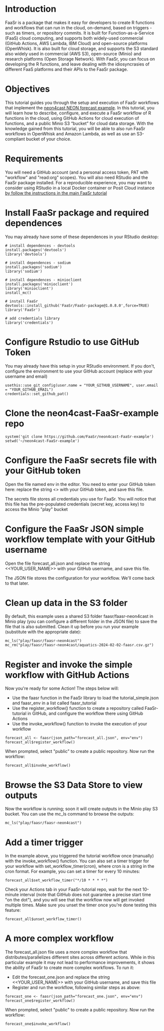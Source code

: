 # Introduction

FaaSr is a package that makes it easy for developers to create R functions and workflows that can run in the cloud, on-demand, based on triggers - such as timers, or repository commits. It is built for Function-as-a-Service (FaaS) cloud computing, and supports both widely-used commercial (GitHub Actions, AWS Lambda, IBM Cloud) and open-source platforms (OpenWhisk). It is also built for cloud storage, and supports the S3 standard also widely used in commercial (AWS S3), open-source (Minio) and research platforms (Open Storage Network). With FaaSr, you can focus on developing the R functions, and leave dealing with the idiosyncrasies of different FaaS platforms and their APIs to the FaaSr package.

# Objectives

This tutorial guides you through the setup and execution of FaaSr workflows that implement the [neon4cast NEON forecast example](https://github.com/eco4cast/neon4cast). In this tutorial, you will learn how to describe, configure, and execute a FaaSr workflow of R functions in the cloud, using GitHub Actions for cloud execution of functions, and a public Minio S3 “bucket” for cloud data storage. With the knowledge gained from this tutorial, you will be able to also run FaaSr workflows in OpenWhisk and Amazon Lambda, as well as use an S3-compliant bucket of your choice. 

# Requirements

You will need a GitHub account (and a personal access token, PAT with "workflow" and "read:org" scopes). You will also need RStudio and the FaaSr package installed. For a reproducible experience, you may want to consider using RStudio in a local Docker container or Posit Cloud instance [by follow the instructions in the main FaaSr tutorial](https://github.com/FaaSr/FaaSr-tutorial/blob/main/README.md) 

# Install FaaSr package and required dependences

You may already have some of these dependences in your RStudio desktop:

```
# install dependences - devtools
install.packages('devtools')
library('devtools')

# install dependences - sodium
install.packages('sodium')
library('sodium')

# install dependences - minioclient
install.packages('minioclient')
library('minioclient')
install_mc()

# install FaaSr
devtools::install_github('FaaSr/FaaSr-package@1.0.8.0',force=TRUE)
library('FaaSr')

# add credentials library
library('credentials')
```

# Configure Rstudio to use GitHub Token

You may already have this setup in your RStudio environment. If you don't, configure the environment to use your GitHub account (replace with your username and email)

```
usethis::use_git_config(user.name = "YOUR_GITHUB_USERNAME", user.email = "YOUR_GITHUB_EMAIL")
credentials::set_github_pat()
```

# Clone the neon4cast-FaaSr-example repo

```
system('git clone https://github.com/FaaSr/neon4cast-FaaSr-example')
setwd('~/neon4cast-FaaSr-example')
```

# Configure the FaaSr secrets file with your GitHub token

Open the file named env in the editor. You need to enter your GitHub token here: replace the string <<YOUR GITHUB TOKEN>> with your GitHub token, and save this file. 

The secrets file stores all credentials you use for FaaSr. You will notice that this file has the pre-populated credentials (secret key, access key) to access the Minio "play" bucket

# Configure the FaaSr JSON simple workflow template with your GitHub username

Open the file forecast_all.json and replace the string <<YOUR_USER_NAME>> with your GitHub username, and save this file.

The JSON file stores the configuration for your workflow. We'll come back to that later.

# Clean up data in the S3 folder

By default, this example uses a shared S3 folder faasr/faasr-neon4cast in Minio play (you can configure a different folder in the JSON file) to save the file that is also submitted. Clean it up before you run your example (substitute with the appropriate date):

```
mc_ls("play/faasr/faasr-neon4cast")
mc_rm("play/faasr/faasr-neon4cast/aquatics-2024-02-02-faasr.csv.gz")
```

# Register and invoke the simple workflow with GitHub Actions

Now you're ready for some Action! The steps below will:

* Use the faasr function in the FaaSr library to load the tutorial_simple.json and faasr_env in a list called faasr_tutorial
* Use the register_workflow() function to create a repository called FaaSr-tutorial in GitHub, and configure the workflow there using GitHub Actions
* Use the invoke_workflow() function to invoke the execution of your workflow

```
forecast_all <- faasr(json_path="forecast_all.json", env="env")
forecast_all$register_workflow()
```

When prompted, select "public" to create a public repository. Now run the workflow:

```
forecast_all$invoke_workflow()
```

# Browse the S3 Data Store to view outputs

Now the workflow is running; soon it will create outputs in the Minio play S3 bucket. You can use the mc_ls command to browse the outputs:

```
mc_ls("play/faasr/faasr-neon4cast")
```

# Add a timer trigger

In the example above, you triggered the tutorial workflow once (manually) with the invoke_workflow() function. You can also set a timer trigger for your workflow with set_workflow_timer(cron), where cron is a string in the cron format. For example, you can set a timer for every 10 minutes:

```
forecast_all$set_workflow_timer("*/10 * * * *")
```

Check your Actions tab in your FaaSr-tutorial repo, wait for the next 10-minute interval (note that GitHub does not guarantee a precise start time "on the dot"), and you will see that the workflow now will get invoked multiple times. Make sure you unset the timer once you're done testing this feature:

```
forecast_all$unset_workflow_timer()
```

# A more complex workflow

The forecast_all.json file uses a more complex workflow that distributes/parallelizes different sites across different actions. While in this particular example it may not lead to performance improvements, it shows the ability of FaaSr to create more complex workflows. To run it:

* Edit the forecast_one.json and replace the string <<YOUR_USER_NAME>> with your GitHub username, and save this file
* Register and run the workflow, following similar steps as above:

```
forecast_one <- faasr(json_path="forecast_one.json", env="env")
forecast_one$register_workflow()
```

When prompted, select "public" to create a public repository. Now run the workflow:

```
forecast_one$invoke_workflow()
```



